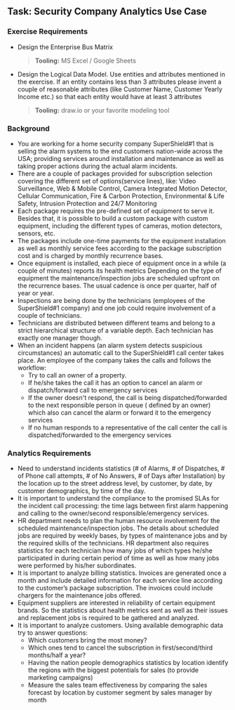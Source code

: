 ## Task: Security Company Analytics Use Case

### Exercise Requirements

* Design the Enterprise Bus Matrix
  > **Tooling:** MS Excel / Google Sheets
* Design the Logical Data Model. Use entities and attributes mentioned in the exercise. If an entity contains less than
  3 attributes please invent a couple of reasonable attributes (like Customer Name, Customer Yearly Income etc.) so that
  each entity would have at least 3 attributes
  > **Tooling:** draw.io or your favorite modeling tool

### Background

* You are working for a home security company SuperShield#1 that is selling the alarm systems to the end customers
  nation-wide across the USA; providing services around installation and maintenance as well as taking proper actions
  during the actual alarm incidents.
* There are a couple of packages provided for subscription selection covering the different set of options(service
  lines), like:  Video Surveillance, Web & Mobile Control, Camera Integrated Motion Detector, Cellular Communication,
  Fire & Carbon Protection, Environmental & Life Safety, Intrusion Protection and 24/7 Monitoring
* Each package requires the pre-defined set of equipment to serve it. Besides that, it is possible to build a custom
  package with custom equipment, including the different types of cameras, motion detectors, sensors, etc.
* The packages include one-time payments for the equipment installation as well as monthly service fees according to the
  package subscription cost and is charged by monthly recurrence bases.
* Once equipment is installed, each piece of equipment once in a while (a couple of minutes) reports its health metrics
  Depending on the type of equipment the maintenance/inspection jobs are scheduled upfront on the recurrence bases. The
  usual cadence is once per quarter, half of year or year.
* Inspections are being done by the technicians (employees of the SuperShield#1 company) and one job could require
  involvement of a couple of technicians.
* Technicians are distributed between different teams and belong to a strict hierarchical structure of a variable depth.
  Each technician has exactly one manager though.
* When an incident happens (an alarm system detects suspicious circumstances) an automatic call to the SuperShield#1
  call center takes place. An employee of the company takes the calls and follows the workflow:
    * Try to call an owner of a property.
    * If he/she takes the call it has an option to cancel an alarm or dispatch/forward call to emergency services
    * If the owner doesn't respond, the call is being dispatched/forwarded to the next responsible person in queue (
      defined by an owner) which also can cancel the alarm or forward it to the emergency services
    * If no human responds to a representative of the call center the call is dispatched/forwarded to the emergency
      services

### Analytics Requirements

* Need to understand incidents statistics (# of Alarms, # of Dispatches, # of Phone call attempts, # of No Answers, # of
  Days after Installation) by the location up to the street address level, by customer, by date, by customer
  demographics, by time of the day.
* It is important to understand the compliance to the promised SLAs for the incident call processing:
  the time lags between first alarm happening and calling to the owner/second responsible/emergency services.
* HR department needs to plan the human resource involvement for the scheduled maintenance/inspection jobs. The details
  about scheduled jobs are required by weekly bases, by types of maintenance jobs and by the required skills of the
  technicians. HR department also requires statistics for each technician how many jobs of which types he/she
  participated in during certain period of time as well as how many jobs were performed by his/her subordinates.
* It is important to analyze billing statistics. Invoices are generated once a month and include detailed information
  for each service line according to the customer’s package subscription. The invoices could include chargers for the
  maintenance jobs offered.
* Equipment suppliers are interested in reliability of certain equipment brands. So the statistics about health metrics
  sent as well as their issues and replacement jobs is required to be gathered and analyzed.
* It is important to analyze customers. Using available demographic data try to answer questions:
    * Which customers bring the most money?
    * Which ones tend to cancel the subscription in first/second/third months/half a year?
    * Having the nation people demographics statistics by location identify the regions with the biggest potentials for
      sales (to provide marketing campaigns)
    * Measure the sales team effectiveness by comparing the sales forecast by location by customer segment by sales
      manager by month
